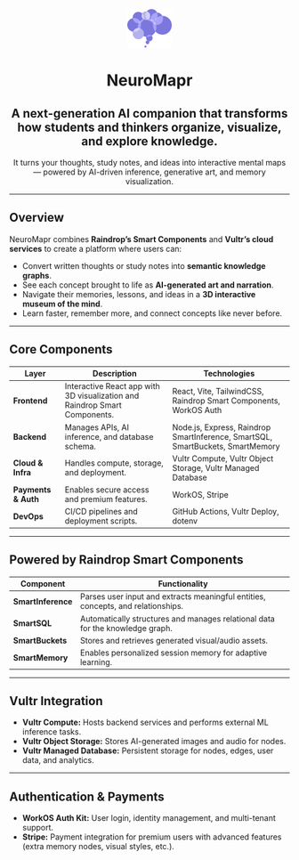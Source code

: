 <div align="center">
  <img src="assets/logo.png" alt="drawing" width="80"/>
  <h1>NeuroMapr</h1>
  <h2>A next-generation AI companion that transforms how students and thinkers organize, visualize, and explore knowledge.</h2>
  <p>It turns your thoughts, study notes, and ideas into interactive mental maps — powered by AI-driven inference, generative art, and memory visualization.</p>
</div>

---

## Overview

NeuroMapr combines **Raindrop’s Smart Components** and **Vultr’s cloud services** to create a platform where users can:

- Convert written thoughts or study notes into **semantic knowledge graphs**.
- See each concept brought to life as **AI-generated art and narration**.
- Navigate their memories, lessons, and ideas in a **3D interactive museum of the mind**.
- Learn faster, remember more, and connect concepts like never before.

---

## Core Components

| Layer               | Description                                                                | Technologies                                                                   |
| ------------------- | -------------------------------------------------------------------------- | ------------------------------------------------------------------------------ |
| **Frontend**        | Interactive React app with 3D visualization and Raindrop Smart Components. | React, Vite, TailwindCSS, Raindrop Smart Components, WorkOS Auth               |
| **Backend**         | Manages APIs, AI inference, and database schema.                           | Node.js, Express, Raindrop SmartInference, SmartSQL, SmartBuckets, SmartMemory |
| **Cloud & Infra**   | Handles compute, storage, and deployment.                                  | Vultr Compute, Vultr Object Storage, Vultr Managed Database                    |
| **Payments & Auth** | Enables secure access and premium features.                                | WorkOS, Stripe                                                                 |
| **DevOps**          | CI/CD pipelines and deployment scripts.                                    | GitHub Actions, Vultr Deploy, dotenv                                           |

---

## Powered by Raindrop Smart Components

| Component          | Functionality                                                                    |
| ------------------ | -------------------------------------------------------------------------------- |
| **SmartInference** | Parses user input and extracts meaningful entities, concepts, and relationships. |
| **SmartSQL**       | Automatically structures and manages relational data for the knowledge graph.    |
| **SmartBuckets**   | Stores and retrieves generated visual/audio assets.                              |
| **SmartMemory**    | Enables personalized session memory for adaptive learning.                       |

---

## Vultr Integration

- **Vultr Compute:** Hosts backend services and performs external ML inference tasks.
- **Vultr Object Storage:** Stores AI-generated images and audio for nodes.
- **Vultr Managed Database:** Persistent storage for nodes, edges, user data, and analytics.

---

## Authentication & Payments

- **WorkOS Auth Kit:** User login, identity management, and multi-tenant support.
- **Stripe:** Payment integration for premium users with advanced features (extra memory nodes, visual styles, etc.).
